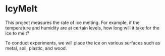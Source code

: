 # IcyMelt

<p>This project measures the rate of ice melting. For example, if the temperature and humidity are at certain levels, how long will it take for the ice to melt? 
  
  To conduct experiments, we will place the ice on various surfaces such as metal, soil, plastic, and wood.</p>
